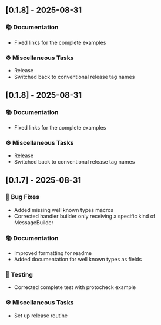 ## [0.1.8] - 2025-08-31

### 📚 Documentation

- Fixed links for the complete examples

### ⚙️ Miscellaneous Tasks

- Release
- Switched back to conventional release tag names
## [0.1.8] - 2025-08-31

### 📚 Documentation

- Fixed links for the complete examples

### ⚙️ Miscellaneous Tasks

- Release
- Switched back to conventional release tag names
## [0.1.7] - 2025-08-31

### 🐛 Bug Fixes

- Added missing well known types macros
- Corrected handler builder only receiving a specific kind of MessageBuilder

### 📚 Documentation

- Improved formatting for readme
- Added documentation for well known types as fields

### 🧪 Testing

- Corrected complete test with protocheck example

### ⚙️ Miscellaneous Tasks

- Set up release routine
